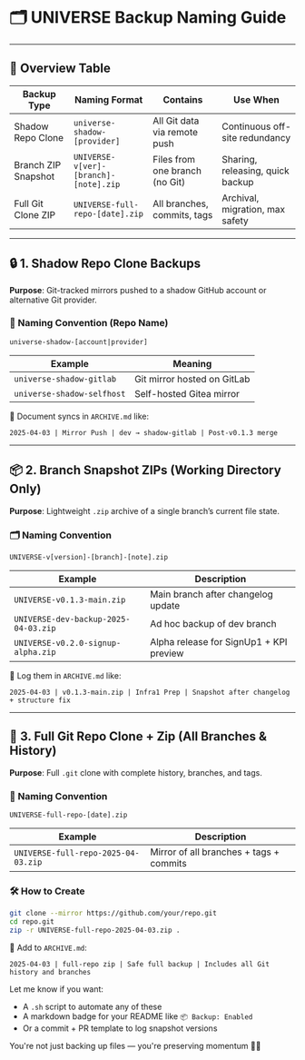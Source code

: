 # 🗂 UNIVERSE Backup Naming Guide

---

## 🔖 Overview Table

| Backup Type         | Naming Format                          | Contains                        | Use When                           |
|---------------------|-----------------------------------------|----------------------------------|------------------------------------|
| Shadow Repo Clone   | `universe-shadow-[provider]`            | All Git data via remote push    | Continuous off-site redundancy     |
| Branch ZIP Snapshot | `UNIVERSE-v[ver]-[branch]-[note].zip`   | Files from one branch (no Git)  | Sharing, releasing, quick backup   |
| Full Git Clone ZIP  | `UNIVERSE-full-repo-[date].zip`         | All branches, commits, tags     | Archival, migration, max safety    |

---

## 🔒 1. Shadow Repo Clone Backups

**Purpose**: Git-tracked mirrors pushed to a shadow GitHub account or alternative Git provider.

### 🔁 Naming Convention (Repo Name)
```
universe-shadow-[account|provider]
```

| Example                     | Meaning                              |
|-----------------------------|--------------------------------------|
| `universe-shadow-gitlab`    | Git mirror hosted on GitLab         |
| `universe-shadow-selfhost`  | Self-hosted Gitea mirror             |

📝 Document syncs in `ARCHIVE.md` like:

```
2025-04-03 | Mirror Push | dev → shadow-gitlab | Post-v0.1.3 merge
```

---

## 📦 2. Branch Snapshot ZIPs (Working Directory Only)

**Purpose**: Lightweight `.zip` archive of a single branch’s current file state.

### 🗂 Naming Convention
```
UNIVERSE-v[version]-[branch]-[note].zip
```

| Example                              | Description                                  |
|--------------------------------------|----------------------------------------------|
| `UNIVERSE-v0.1.3-main.zip`           | Main branch after changelog update           |
| `UNIVERSE-dev-backup-2025-04-03.zip` | Ad hoc backup of dev branch                  |
| `UNIVERSE-v0.2.0-signup-alpha.zip`   | Alpha release for SignUp1 + KPI preview      |

📝 Log them in `ARCHIVE.md` like:

```
2025-04-03 | v0.1.3-main.zip | Infra1 Prep | Snapshot after changelog + structure fix
```

---

## 🧬 3. Full Git Repo Clone + Zip (All Branches & History)

**Purpose**: Full `.git` clone with complete history, branches, and tags.

### 🧱 Naming Convention
```
UNIVERSE-full-repo-[date].zip
```

| Example                             | Description                               |
|-------------------------------------|-------------------------------------------|
| `UNIVERSE-full-repo-2025-04-03.zip` | Mirror of all branches + tags + commits   |

### 🛠 How to Create

```bash
git clone --mirror https://github.com/your/repo.git
cd repo.git
zip -r UNIVERSE-full-repo-2025-04-03.zip .
```

📝 Add to `ARCHIVE.md`:

```
2025-04-03 | full-repo zip | Safe full backup | Includes all Git history and branches
```



Let me know if you want:
- A `.sh` script to automate any of these
- A markdown badge for your README like `📦 Backup: Enabled`
- Or a commit + PR template to log snapshot versions

You're not just backing up files — you're preserving momentum 🔐🌌
```
